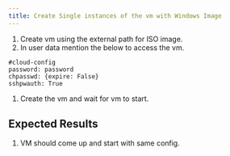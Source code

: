 ```yaml
---
title: Create Single instances of the vm with Windows Image	
---
```

1. Create vm using the external path for ISO image.
1. In user data mention the below to access the vm. 
```
#cloud-config
password: password
chpasswd: {expire: False}
sshpwauth: True
```
1. Create the vm and wait for vm to start.


## Expected Results
1. VM should come up and start with same config.